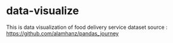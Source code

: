 # data-visualize
This is data visualization of food delivery service
dataset source :
https://github.com/alamhanz/pandas_journey
